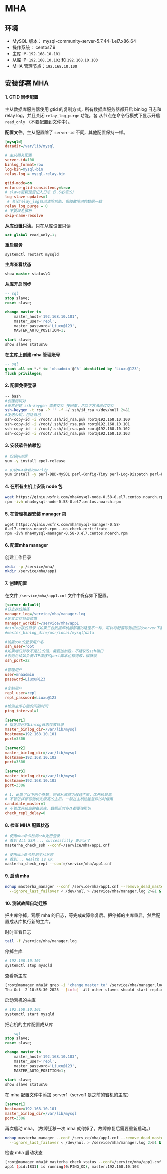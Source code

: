 # MHA

## 环境

- MySQL 版本： mysql-community-server-5.7.44-1.el7.x86_64
- 操作系统： centos7.9
- 主库 IP: `192.168.10.101`
- 从库 IP: `192.168.10.102` 和 `192.168.10.103`
- MHA 管理节点：`192.168.10.100`





## 安装部署 MHA

#### 1. GTID 同步配置

主从数据库服务器使用 gtid 的复制方式，所有数据库服务器都开启 binlog 日志和 relay log，并且关闭 `relay_log_purge` 功能。各 从节点在命令行模式下显示开启 `read_only` （不要配置到文件中）。

**配置文件**。主从配置除了 `server-id` 不同，其他配置保持一样。

~~~ini
[mysqld]
datadir=/var/lib/mysql

# 主从相关配置
server-id=100
binlog_format=row
log-bin=mysql-bin
relay-log = mysql-relay-bin

gtid-mode=on 
enforce-gtid-consistency=true 
# slave更新是否记入日志（5.6必须的）
log-slave-updates=1 
 # 关闭relay_log自动清除功能，保障故障时的数据一致
relay_log_purge = 0
# 不要域名解析
skip-name-resolve 
~~~

**从库设置只读**。只在从库设置只读

~~~sql
set global read_only=1;
~~~

**重启服务**

~~~bash
systemctl restart mysqld
~~~

**主库查看状态**

~~~sql
show master status\G
~~~

**从库开启同步**

~~~sql
-- sql
stop slave;
reset slave;

change master to 
    master_host='192.168.10.101',
    master_user='repl',
    master_password='Liuxu@123',
    MASTER_AUTO_POSITION=1;
    
start slave;
show slave status\G
~~~

**在主库上创建 mha 管理账号**

~~~sql
-- sql
grant all on *.* to 'mhaadmin'@'%' identified by 'Liuxu@123';
flush privileges;
~~~



#### 2. 配置免密登录

~~~bash
-- bash
#创建秘钥对
#正常创建 ssh-keygen 需要交互 按回车，用以下方法跳过交互
ssh-keygen -t rsa -P '' -f ~/.ssh/id_rsa >/dev/null 2>&1
#发送公钥，包括自己
ssh-copy-id -i /root/.ssh/id_rsa.pub root@192.168.10.100
ssh-copy-id -i /root/.ssh/id_rsa.pub root@192.168.10.101
ssh-copy-id -i /root/.ssh/id_rsa.pub root@192.168.10.102
ssh-copy-id -i /root/.ssh/id_rsa.pub root@192.168.10.103
~~~



#### 3. 安装软件依赖包

~~~bash
# 安装yum源
yum -y install epel-release
 
# 安装MHA依赖的perl包
yum install -y perl-DBD-MySQL perl-Config-Tiny perl-Log-Dispatch perl-Parallel-ForkManager
~~~



#### 4. 在所有主机上安装 node 包

~~~bash
wget https://qiniu.wsfnk.com/mha4mysql-node-0.58-0.el7.centos.noarch.rpm --no-check-certificate
rpm -ivh mha4mysql-node-0.58-0.el7.centos.noarch.rpm
~~~



#### 5. 在管理机器安装 manager 包

~~~bas
wget https://qiniu.wsfnk.com/mha4mysql-manager-0.58-0.el7.centos.noarch.rpm --no-check-certificate
rpm -ivh mha4mysql-manager-0.58-0.el7.centos.noarch.rpm
~~~



#### 6. 配置mha manager

创建工作目录

~~~bash
mkdir -p /service/mha/
mkdir /service/mha/app1
~~~



#### 7. 创建配置

在文件 `/service/mha/app1.cnf` 文件中保存如下配置。

~~~ini
[server default]            
#日志存放路径
manager_log=/service/mha/manager.log
#定义工作目录位置
manager_workdir=/service/mha/app1
#binlog存放目录（如果三台数据库机器部署的路径不一样，可以将配置写到相应的server下面）
#master_binlog_dir=/usr/local/mysql/data
 
#设置ssh的登录用户名
ssh_user=root
#如果端口修改不是22的话，需要加参数，不建议改ssh端口
#否则后续如负责VIP漂移的perl脚本也都得改，很麻烦
ssh_port=22
 
#管理用户
user=mhaadmin
password=Liuxu@123
 
#复制用户
repl_user=repl  
repl_password=Liuxu@123

#检测主库心跳的间隔时间
ping_interval=1
 
[server1]
# 指定自己的binlog日志存放目录
master_binlog_dir=/var/lib/mysql
hostname=192.168.10.101
port=3306
 
[server2]
master_binlog_dir=/var/lib/mysql
hostname=192.168.10.102
port=3306
 
[server3]
master_binlog_dir=/var/lib/mysql
hostname=192.168.10.103
port=3306
 
# 1、设置了以下两个参数，则该从库成为候选主库，优先级最高
# 不管怎样都切到优先级高的主机，一般在主机性能差异的时候用         
candidate_master=1
# 不管优先级高的备选库，数据延时多久都要往那切
check_repl_delay=0
~~~



#### 8. 检查 MHA 配置状态

~~~bash
# 使用mha命令检测ssh免密登录
# 看到 ALL SSH ... successfilly 表示ok了
masterha_check_ssh --conf=/service/mha/app1.cnf
    
# 使用mha命令检测主从状态
# 看到... Health is OK
masterha_check_repl --conf=/service/mha/app1.cnf
~~~



#### 9. 启动 mha

~~~bash
nohup masterha_manager --conf /service/mha/app1.cnf --remove_dead_master_conf \
  --ignore_last_failover < /dev/null > /service/mha/manager.log 2>&1 &
~~~



#### 10. 测试故障自动迁移

把主库停掉，观察 mha 的日志，等完成故障修复后。把停掉的主库重启，然后配置成从库执行新的主库。

时时查看日志

~~~bash
tail -f /service/mha/manager.log
~~~

停掉主库

~~~bash
# 192.168.10.101
systemctl stop mysqld
~~~

查看新主库

~~~bash
[root@manager mha]# grep -i 'change master to' /service/mha/manager.log 
Thu Oct  2 10:58:30 2025 - [info]  All other slaves should start replication from here. Statement should be: CHANGE MASTER TO MASTER_HOST='192.168.10.103', MASTER_PORT=3306, MASTER_AUTO_POSITION=1, MASTER_USER='repl', MASTER_PASSWORD='xxx';
~~~

启动宕机的主库

~~~bash
# 192.168.10.101
systemctl start mysqld
~~~

把宕机的主库配置成从库

~~~sql
--- sql
stop slave;
reset slave;

change master to 
    master_host='192.168.10.103',
    master_user='repl',
    master_password='Liuxu@123',
    MASTER_AUTO_POSITION=1;
    
start slave;
show slave status\G
~~~

在 mha 配置文件中添加 server1（server1 是之前的宕机的主库）

~~~ini
[server1]
hostname=192.168.10.101
master_binlog_dir=/var/lib/mysql
port=3306
~~~

再次启动 mha。（故障迁移一次 mha 就停掉了，故障修复后需要重新启动。）

~~~bash
nohup masterha_manager --conf /service/mha/app1.cnf --remove_dead_master_conf \
  --ignore_last_failover < /dev/null > /service/mha/manager.log 2>&1 &
~~~

检查 mha 启动状态

~~~bash
[root@manager mha]# masterha_check_status --conf=/service/mha/app1.cnf 
app1 (pid:1831) is running(0:PING_OK), master:192.168.10.103
~~~

